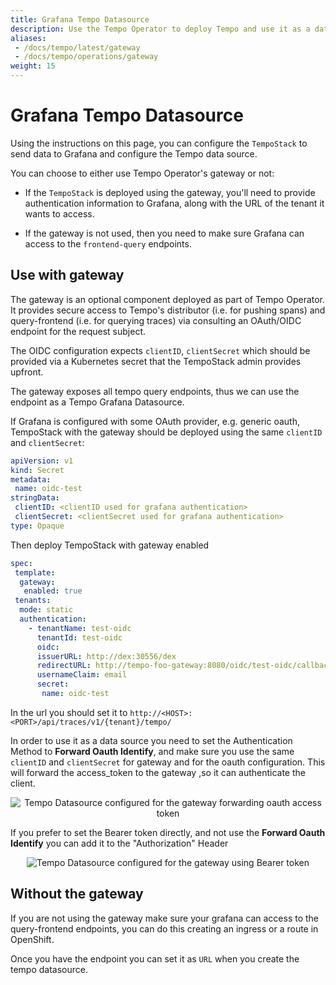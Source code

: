 ```yaml
---
title: Grafana Tempo Datasource
description: Use the Tempo Operator to deploy Tempo and use it as a data source with Grafana
aliases:
 - /docs/tempo/latest/gateway
 - /docs/tempo/operations/gateway
weight: 15
---
```


# Grafana Tempo Datasource

Using the instructions on this page, you can configure the `TempoStack` to send data to Grafana and configure the Tempo data source.  

You can choose to either use Tempo Operator's gateway or not: 

* If the `TempoStack` is deployed using the gateway, you'll need to provide authentication information  to Grafana, along with the URL of the tenant it wants to access.

* If the gateway is not used, then you need to make sure Grafana can access to the `frontend-query` endpoints.

## Use with gateway

The gateway is an optional component deployed as part of Tempo Operator. It provides secure access to Tempo's distributor (i.e. for pushing spans) and query-frontend (i.e. for querying traces) via consulting an OAuth/OIDC endpoint for the request subject.

The OIDC configuration expects `clientID`, `clientSecret`  which should be provided via a Kubernetes secret that the TempoStack admin provides upfront.

The gateway exposes all tempo query endpoints, thus we can use the endpoint as a Tempo Grafana Datasource.

If  Grafana is configured with some OAuth provider, e.g. generic oauth, TempoStack with the gateway should be deployed  using the same `clientID` and `clientSecret`:

```yaml
apiVersion: v1
kind: Secret
metadata:
 name: oidc-test
stringData:
 clientID: <clientID used for grafana authentication>
 clientSecret: <clientSecret used for grafana authentication>
type: Opaque
```

Then deploy TempoStack with gateway enabled

```yaml
spec:
 template:
  gateway:
   enabled: true
 tenants:
  mode: static
  authentication:
    - tenantName: test-oidc
      tenantId: test-oidc
      oidc:
      issuerURL: http://dex:30556/dex
      redirectURL: http://tempo-foo-gateway:8080/oidc/test-oidc/callback
      usernameClaim: email
      secret:
       name: oidc-test
```

In the url you should set it to `http://<HOST>:<PORT>/api/traces/v1/{tenant}/tempo/`

In order to use it as a data source you need to set the Authentication Method to **Forward Oauth Identify**, and make sure  you use the same `clientID` and `clientSecret` for gateway and for the oauth configuration. This will forward the access_token to the gateway ,so it can authenticate the client.

<p align="center"><img src="../grafana_datasource_tempo.png" alt="Tempo Datasource configured for the gateway forwarding oauth access token"></p>

If you prefer to set the Bearer token directly, and not use the  **Forward Oauth Identify** you can add it to the "Authorization" Header 

<p align="center"><img src="../grafana_datasource_tempo_headers.png" alt="Tempo Datasource configured for the gateway using Bearer token"></p>

## Without the gateway

If you are not using the gateway make sure your grafana can access to the query-frontend endpoints, you can do this 
creating an ingress or a route in OpenShift.

Once you have the endpoint you can set it as `URL` when you create the tempo datasource.